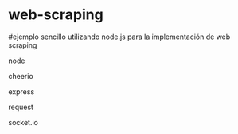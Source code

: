 # web-scraping

#ejemplo sencillo utilizando node.js para la implementación de web scraping

node 

cheerio

express

request

socket.io